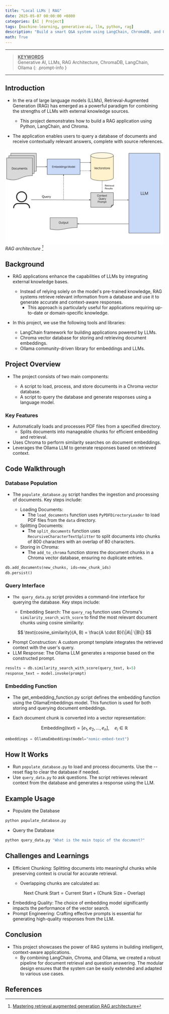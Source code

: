 ```yaml
---
title: "Local LLMs | RAG"
date: 2025-05-07 00:00:00 +0800
categories: [AI | Project]
tags: [machine-learning, generative-ai, llm, python, rag]
description: "Build a smart Q&A system using LangChain, ChromaDB, and Ollama to combine LLMs with real-time document retrieval."
math: True
---
```


---
> **<u>KEYWORDS</u>** <br>
Generative AI, LLMs, RAG Architecture, ChromaDB, LangChain, Ollama 
{: .prompt-info }

---
## Introduction

- In the era of large language models (LLMs), Retrieval-Augmented Generation (RAG) has emerged as a powerful paradigm for combining the strengths of LLMs with external knowledge sources. 
  - This project demonstrates how to build a RAG application using Python, LangChain, and Chroma. 

- The application enables users to query a database of documents and receive contextually relevant answers, complete with source references.

![Retrieval-Augmented Generation architecture](assets/img/to_post/rag-diagram.png) 
*RAG architecture [^1]*

## Background

- RAG applications enhance the capabilities of LLMs by integrating external knowledge bases. 
  - Instead of relying solely on the model's pre-trained knowledge, RAG systems retrieve relevant information from a database and use it to generate accurate and context-aware responses. 
    - This approach is particularly useful for applications requiring up-to-date or domain-specific knowledge.

- In this project, we use the following tools and libraries:

  - LangChain framework for building applications powered by LLMs.
  - Chroma vector database for storing and retrieving document embeddings.
  - Ollama community-driven library for embeddings and LLMs.

## Project Overview

- The project consists of two main components:

  - A script to load, process, and store documents in a Chroma vector database.
  - A script to query the database and generate responses using a language model.

### Key Features

- Automatically loads and processes PDF files from a specified directory.
  - Splits documents into manageable chunks for efficient embedding and retrieval.
- Uses Chroma to perform similarity searches on document embeddings.
- Leverages the Ollama LLM to generate responses based on retrieved context.

## Code Walkthrough

### Database Population

- The `populate_database.py` script handles the ingestion and processing of documents. Key steps include:

  - Loading Documents: 
    - The `load_documents` function uses `PyPDFDirectoryLoader` to load PDF files from the `data` directory.
  - Splitting Documents: 
    - The `split_documents` function uses `RecursiveCharacterTextSplitter` to split documents into chunks of 800 characters with an overlap of 80 characters.
  - Storing in Chroma: 
    - The `add_to_chroma` function stores the document chunks in a Chroma vector database, ensuring no duplicate entries.

```python
db.add_documents(new_chunks, ids=new_chunk_ids)
db.persist()
```
### Query Interface
- `The query_data.py` script provides a command-line interface for querying the database. Key steps include:

  - Embedding Search: The `query_rag` function uses Chroma's `similarity_search_with_score` to find the most relevant document chunks using cosine similarity:

$$
\text{cosine_similarity}(A, B) = \frac{A \cdot B}{\|A\| \|B\|}
$$

  - Prompt Construction: A custom prompt template integrates the retrieved context with the user's query.
  - LLM Response: The Ollama LLM generates a response based on the constructed prompt.

```python
results = db.similarity_search_with_score(query_text, k=5)
response_text = model.invoke(prompt)
```
### Embedding Function
- The get_embedding_function.py script defines the embedding function using the OllamaEmbeddings model. This function is used for both storing and querying document embeddings.

- Each document chunk is converted into a vector representation:

$$
\text{Embedding}(text) = [e_1, e_2, \ldots, e_n], \quad e_i \in \mathbb{R}
$$

```python
embeddings = OllamaEmbeddings(model="nomic-embed-text")
```

## How It Works
- Run `populate_database.py` to load and process documents. Use the --reset flag to clear the database if needed.
- Use `query_data.py` to ask questions. The script retrieves relevant context from the database and generates a response using the LLM.

## Example Usage
- Populate the Database

```bash
python populate_database.py
```

- Query the Database

```bash
python query_data.py "What is the main topic of the document?"
```

## Challenges and Learnings
- Efficient Chunking: Splitting documents into meaningful chunks while preserving context is crucial for accurate retrieval.

  - Overlapping chunks are calculated as:

$$
\text{Next Chunk Start} = \text{Current Start} + (\text{Chunk Size} - \text{Overlap})
$$

- Embedding Quality: The choice of embedding model significantly impacts the performance of the vector search.
- Prompt Engineering: Crafting effective prompts is essential for generating high-quality responses from the LLM.

## Conclusion
- This project showcases the power of RAG systems in building intelligent, context-aware applications.
  - By combining LangChain, Chroma, and Ollama, we created a robust pipeline for document retrieval and question answering. The modular design ensures that the system can be easily extended and adapted to various use cases.

## References
[^1]: [Mastering retrieval augmented generation RAG architecture](https://blog.stackademic.com/mastering-retrieval-augmented-generation-rag-architecture-unleash-the-power-of-large-language-a1d2be5f348c)
